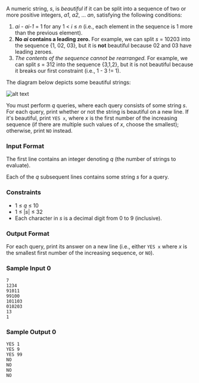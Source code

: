 A numeric string, *s*, is *beautiful* if it can be split into a sequence of two or more positive integers, *a1*, *a2*, ... *an*, satisfying the following conditions:

1. *ai* - *ai-1* = 1 for any 1 < *i* ≤ *n* (i.e., each element in the sequence is 1 more than the previous element).
2. **No *ai* contains a leading zero.** For example, we can split *s* = 10203 into the sequence {1, 02, 03}, but it is **not** beautiful because 02 and 03 have leading zeroes.
3. *The contents of the sequence cannot be rearranged.* For example, we can split *s* = 312 into the sequence {3,1,2}, but it is not beautiful because it breaks our first constraint (i.e., 1 - 3 != 1).

The diagram below depicts some beautiful strings:

![alt text](https://s3.amazonaws.com/hr-assets/0/1486398483-1b25a912c1-Separate.png "diagram")

You must perform *q* queries, where each query consists of some string *s*. For each query, print whether or not the string is beautiful on a new line. If it's beautiful, print ```YES x```, where *x* is the first number of the increasing sequence (if there are multiple such values of *x*, choose the smallest); otherwise, print ```NO``` instead.

### Input Format

The first line contains an integer denoting *q* (the number of strings to evaluate). 

Each of the *q* subsequent lines contains some string *s* for a query.

### Constraints

* 1 ≤ *q* ≤ 10
* 1 ≤ |*s*| ≤ 32
* Each character in *s* is a decimal digit from 0 to 9 (inclusive).

### Output Format

For each query, print its answer on a new line (i.e., either ```YES x``` where *x* is the smallest first number of the increasing sequence, or ```NO```).

### Sample Input 0
```
7
1234
91011
99100
101103
010203
13
1
```
### Sample Output 0
```
YES 1
YES 9
YES 99
NO
NO
NO
NO
```

